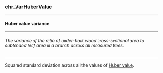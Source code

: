 ### chr_VarHuberValue



------
#### Huber value variance



------
###### The variance of the ratio of under-bark wood cross-sectional area to subtended leaf area in a branch across all measured trees.



------
Squared standard deviation across all the values of [Huber value](./chr_HV.md).